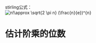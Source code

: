 stirling公式：  
<img src="https://latex.codecogs.com/png.latex?n!\approx&space;\sqrt{2&space;\pi&space;n}&space;(\frac{n}{e})^{n}" title="n!\approx \sqrt{2 \pi n} (\frac{n}{e})^{n}" align="middle" />

# 估计阶乘的位数
